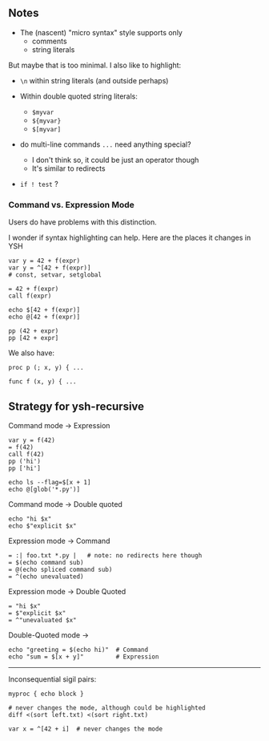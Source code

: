 
## Notes

- The (nascent) "micro syntax" style supports only
  - comments
  - string literals

But maybe that is too minimal.  I also like to highlight:

- `\n` within string literals (and outside perhaps)
- Within double quoted string literals:
  - `$myvar`
  - `${myvar}`
  - `$[myvar]`

- do multi-line commands `...` need anything special?
  - I don't think so, it could be just an operator though
  - It's similar to redirects
- `if ! test` ?

### Command vs. Expression Mode

Users do have problems with this distinction.

I wonder if syntax highlighting can help.  Here are the places it changes in YSH

    var y = 42 + f(expr)
    var y = ^[42 + f(expr)]
    # const, setvar, setglobal

    = 42 + f(expr)
    call f(expr)

    echo $[42 + f(expr)]
    echo @[42 + f(expr)]

    pp (42 + expr)
    pp [42 + expr]

We also have:

    proc p (; x, y) { ...

    func f (x, y) { ...

## Strategy for ysh-recursive

Command mode -> Expression

    var y = f(42)
    = f(42)
    call f(42)
    pp ('hi')
    pp ['hi']              

    echo ls --flag=$[x + 1]  
    echo @[glob('*.py')]

Command mode -> Double quoted

    echo "hi $x"
    echo $"explicit $x"

Expression mode -> Command

    = :| foo.txt *.py |   # note: no redirects here though
    = $(echo command sub)
    = @(echo spliced command sub)
    = ^(echo unevaluated)

Expression mode -> Double Quoted

    = "hi $x"
    = $"explicit $x"
    = ^"unevaluated $x"

Double-Quoted mode ->

    echo "greeting = $(echo hi)"  # Command
    echo "sum = $[x + y]"         # Expression

---

Inconsequential sigil pairs:

    myproc { echo block }

    # never changes the mode, although could be highlighted
    diff <(sort left.txt) <(sort right.txt) 

    var x = ^[42 + i]  # never changes the mode

